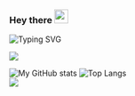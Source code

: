 ### Hey there <img src="https://media.giphy.com/media/hvRJCLFzcasrR4ia7z/giphy.gif" width="25px">
![Typing SVG](https://readme-typing-svg.herokuapp.com/?font=roboto&color=%4568FF&size=18&vCenter=true&height=16&lines=Hello%20There,%20I%20am%20Sasutski)

![](https://visitor-badge.glitch.me/badge?page_id=Sasutski.Sasutski)
  
  
![My GitHub stats](https://github-readme-stats.vercel.app/api?username=sasutski&count_private=true&show_icons=true&theme=monokai)
![Top Langs](https://github-readme-stats.vercel.app/api/top-langs/?username=sasutski&theme=monokai&layout=compact&count_private=true&langs_count=6)</br>
![](https://github-readme-streak-stats.herokuapp.com/?user=sasutski&theme=dark&hide_border=false)<br/>
